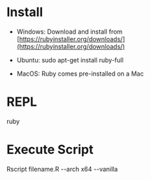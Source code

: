 # Install
* Windows: Download and install from [https://rubyinstaller.org/downloads/](https://rubyinstaller.org/downloads/)

* Ubuntu: sudo apt-get install ruby-full

* MacOS: Ruby comes pre-installed on a Mac


# REPL
ruby

# Execute Script
Rscript filename.R --arch x64 --vanilla
